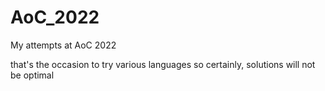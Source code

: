 # AoC_2022
My attempts at AoC 2022

that's the occasion to try various languages so certainly, solutions will not be optimal

